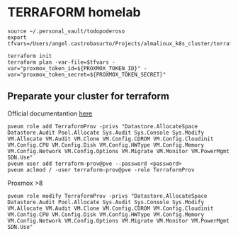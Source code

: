 # TERRAFORM homelab

```
source ~/.personal_vault/todopoderoso
export tfvars=/Users/angel.castrobasurto/Projects/almalinux_k8s_cluster/terraform/clusters/proxmox/env/homelab/terraform.tfvars

terraform init
terraform plan -var-file=$tfvars -var="proxmox_token_id=${PROXMOX_TOKEN_ID}" -var="proxmox_token_secret=${PROXMOX_TOKEN_SECRET}"
```

## Preparate your cluster for terraform

Official documentantion [here](https://registry.terraform.io/providers/Telmate/proxmox/latest/docs#creating-the-proxmox-user-and-role-for-terraform)

```
pveum role add TerraformProv -privs "Datastore.AllocateSpace Datastore.Audit Pool.Allocate Sys.Audit Sys.Console Sys.Modify VM.Allocate VM.Audit VM.Clone VM.Config.CDROM VM.Config.Cloudinit VM.Config.CPU VM.Config.Disk VM.Config.HWType VM.Config.Memory VM.Config.Network VM.Config.Options VM.Migrate VM.Monitor VM.PowerMgmt SDN.Use"
pveum user add terraform-prov@pve --password <password>
pveum aclmod / -user terraform-prov@pve -role TerraformProv
```
Proxmox >8
```
pveum role modify TerraformProv -privs "Datastore.AllocateSpace Datastore.Audit Pool.Allocate Sys.Audit Sys.Console Sys.Modify VM.Allocate VM.Audit VM.Clone VM.Config.CDROM VM.Config.Cloudinit VM.Config.CPU VM.Config.Disk VM.Config.HWType VM.Config.Memory VM.Config.Network VM.Config.Options VM.Migrate VM.Monitor VM.PowerMgmt SDN.Use"
```

